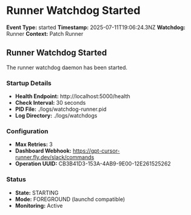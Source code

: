 # Runner Watchdog Started

**Event Type:** started
**Timestamp:** 2025-07-11T19:06:24.3NZ
**Watchdog:** Runner
**Context:** Patch Runner


## Runner Watchdog Started

The runner watchdog daemon has been started.

### Startup Details
- **Health Endpoint:** http://localhost:5000/health
- **Check Interval:** 30 seconds
- **PID File:** ./logs/watchdog-runner.pid
- **Log Directory:** ./logs/watchdogs

### Configuration
- **Max Retries:** 3
- **Dashboard Webhook:** https://gpt-cursor-runner.fly.dev/slack/commands
- **Operation UUID:** CB3B41D3-153A-4AB9-9E00-12E261525262

### Status
- **State:** STARTING
- **Mode:** FOREGROUND (launchd compatible)
- **Monitoring:** Active


